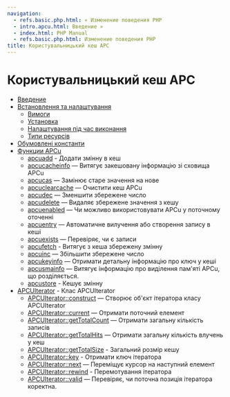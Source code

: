 ```yaml
---
navigation:
  - refs.basic.php.html: « Изменение поведения PHP
  - intro.apcu.html: Введение »
  - index.html: PHP Manual
  - refs.basic.php.html: Изменение поведения PHP
title: Користувальницький кеш APC
---
```

# Користувальницький кеш APC

-   [Введение](intro.apcu.md)
-   [Встановлення та налаштування](apcu.setup.md)
    -   [Вимоги](apcu.requirements.md)
    -   [Установка](apcu.installation.md)
    -   [Налаштування під час виконання](apcu.configuration.md)
    -   [Типи ресурсів](apcu.resources.md)
-   [Обумовлені константи](apcu.constants.md)
-   [Функции APCu](ref.apcu.md)
    -   [apcuadd](function.apcu-add.md) - Додати змінну в кеш
    -   [apcucacheinfo](function.apcu-cache-info.md) — Витягує закешовану інформацію зі сховища APCu
    -   [apcucas](function.apcu-cas.md) — Замінює старе значення на нове
    -   [apcuclearcache](function.apcu-clear-cache.md) — Очистити кеш APCu
    -   [apcudec](function.apcu-dec.md) — Зменшити збережене число
    -   [apcudelete](function.apcu-delete.md) — Видаляє збережене значення з кешу
    -   [apcuenabled](function.apcu-enabled.md) — Чи можливо використовувати APCu у поточному оточенні
    -   [apcuentry](function.apcu-entry.md) — Автоматичне вилучення або створення запису в кеші
    -   [apcuexists](function.apcu-exists.md) — Перевіряє, чи є записи
    -   [apcufetch](function.apcu-fetch.md) - Витягує з кеша збережену змінну
    -   [apcuinc](function.apcu-inc.md) — Збільшити збережене число
    -   [apcukeyinfo](function.apcu-key-info.md) — Отримати детальну інформацію про ключ у кеші
    -   [apcusmainfo](function.apcu-sma-info.md) — Витягує інформацію про виділення пам'яті APCu, що розділяється.
    -   [apcustore](function.apcu-store.md) - Кешує змінну
-   [APCUIterator](class.apcuiterator.md) - Клас APCUIterator
    -   [APCUIterator::construct](apcuiterator.construct.md) — Створює об'єкт ітератора класу APCUIterator
    -   [APCUIterator::current](apcuiterator.current.md) — Отримати поточний елемент
    -   [APCUIterator::getTotalCount](apcuiterator.gettotalcount.md) — Отримати загальну кількість записів
    -   [APCUIterator::getTotalHits](apcuiterator.gettotalhits.md) — Отримати загальну кількість влучень у кеш
    -   [APCUIterator::getTotalSize](apcuiterator.gettotalsize.md) - Загальний розмір кешу
    -   [APCUIterator::key](apcuiterator.key.md) - Отримати ключ ітератора
    -   [APCUIterator::next](apcuiterator.next.md) — Переміщує курсор на наступний елемент
    -   [APCUIterator::rewind](apcuiterator.rewind.md) - Перемотування ітератора
    -   [APCUIterator::valid](apcuiterator.valid.md) — Перевіряє, чи поточна позиція ітератора коректна.

